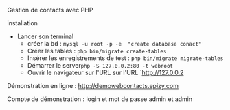 Gestion de contacts avec PHP



installation

* Lancer son terminal
  * créer la bd :  `mysql -u root -p -e  "create database conact"`
  * Créer les tables : `php bin/migrate create-tables`
  * Insérer les enregistrements de test : `php bin/migrate migrate-tables` 
  * Démarrer le server` php -S 127.0.0.2:80 -t webroot `
  * Ouvrir le navigateur sur l'URL sur l'URL `http://127.0.0.2

Démonstration en ligne :   http://demowebcontacts.epizy.com 

Compte de démonstration : login et mot de passe admin et admin
